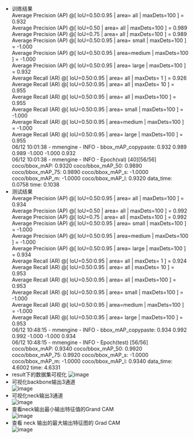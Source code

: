 - 训练结果  
Average Precision  (AP) @[ IoU=0.50:0.95 | area=   all | maxDets=100 ] = 0.932  
Average Precision  (AP) @[ IoU=0.50      | area=   all | maxDets=100 ] = 0.989  
Average Precision  (AP) @[ IoU=0.75      | area=   all | maxDets=100 ] = 0.989  
Average Precision  (AP) @[ IoU=0.50:0.95 | area= small | maxDets=100 ] = -1.000  
Average Precision  (AP) @[ IoU=0.50:0.95 | area=medium | maxDets=100 ] = -1.000  
Average Precision  (AP) @[ IoU=0.50:0.95 | area= large | maxDets=100 ] = 0.932  
Average Recall     (AR) @[ IoU=0.50:0.95 | area=   all | maxDets=  1 ] = 0.926  
Average Recall     (AR) @[ IoU=0.50:0.95 | area=   all | maxDets= 10 ] = 0.955  
Average Recall     (AR) @[ IoU=0.50:0.95 | area=   all | maxDets=100 ] = 0.955  
Average Recall     (AR) @[ IoU=0.50:0.95 | area= small | maxDets=100 ] = -1.000  
Average Recall     (AR) @[ IoU=0.50:0.95 | area=medium | maxDets=100 ] = -1.000  
Average Recall     (AR) @[ IoU=0.50:0.95 | area= large | maxDets=100 ] = 0.955  
06/12 10:01:38 - mmengine - INFO - bbox_mAP_copypaste: 0.932 0.989 0.989 -1.000 -1.000 0.932  
06/12 10:01:38 - mmengine - INFO - Epoch(val) [40][56/56]  coco/bbox_mAP: 0.9320  coco/bbox_mAP_50: 0.9890  coco/bbox_mAP_75: 0.9890  coco/bbox_mAP_s: -1.0000  coco/bbox_mAP_m: -1.0000  coco/bbox_mAP_l: 0.9320  data_time: 0.0758  time: 0.1038  
- 测试结果  
Average Precision  (AP) @[ IoU=0.50:0.95 | area=   all | maxDets=100 ] = 0.934  
Average Precision  (AP) @[ IoU=0.50      | area=   all | maxDets=100 ] = 0.992  
Average Precision  (AP) @[ IoU=0.75      | area=   all | maxDets=100 ] = 0.992  
Average Precision  (AP) @[ IoU=0.50:0.95 | area= small | maxDets=100 ] = -1.000  
Average Precision  (AP) @[ IoU=0.50:0.95 | area=medium | maxDets=100 ] = -1.000  
Average Precision  (AP) @[ IoU=0.50:0.95 | area= large | maxDets=100 ] = 0.934  
Average Recall     (AR) @[ IoU=0.50:0.95 | area=   all | maxDets=  1 ] = 0.924  
Average Recall     (AR) @[ IoU=0.50:0.95 | area=   all | maxDets= 10 ] = 0.953  
Average Recall     (AR) @[ IoU=0.50:0.95 | area=   all | maxDets=100 ] = 0.953  
Average Recall     (AR) @[ IoU=0.50:0.95 | area= small | maxDets=100 ] = -1.000  
Average Recall     (AR) @[ IoU=0.50:0.95 | area=medium | maxDets=100 ] = -1.000  
Average Recall     (AR) @[ IoU=0.50:0.95 | area= large | maxDets=100 ] = 0.953  
06/12 10:48:15 - mmengine - INFO - bbox_mAP_copypaste: 0.934 0.992 0.992 -1.000 -1.000 0.934  
06/12 10:48:15 - mmengine - INFO - Epoch(test) [56/56]  coco/bbox_mAP: 0.9340  coco/bbox_mAP_50: 0.9920  coco/bbox_mAP_75: 0.9920  coco/bbox_mAP_s: -1.0000  coco/bbox_mAP_m: -1.0000  coco/bbox_mAP_l: 0.9340  data_time: 4.6002  time: 4.6331
- result下的数据集可视化 
![image](https://github.com/CloudMonica/MMdetection_Tutorials/assets/133513694/6d09f09a-e3a3-4d59-b1ff-10d5c7fccca7)
- 可视化backbone输出3通道   
![image](https://github.com/CloudMonica/MMdetection_Tutorials/assets/133513694/b71b660c-8ab9-4cd8-abbe-253d93995039)
- 可视化neck输出3通道  
![image](https://github.com/CloudMonica/MMdetection_Tutorials/assets/133513694/23f43e47-54cd-4fc3-bace-17c98010ec0b)  
- 查看neck输出最小输出特征值的Grand CAM  
![image](https://github.com/CloudMonica/MMdetection_Tutorials/assets/133513694/f551b550-e321-42f0-bcf8-968d3948ab75)
- 查看 neck 输出的最大输出特征图的 Grad CAM  
![image](https://github.com/CloudMonica/MMdetection_Tutorials/assets/133513694/31d972d1-2221-41e7-b0ee-7c4851731970)

